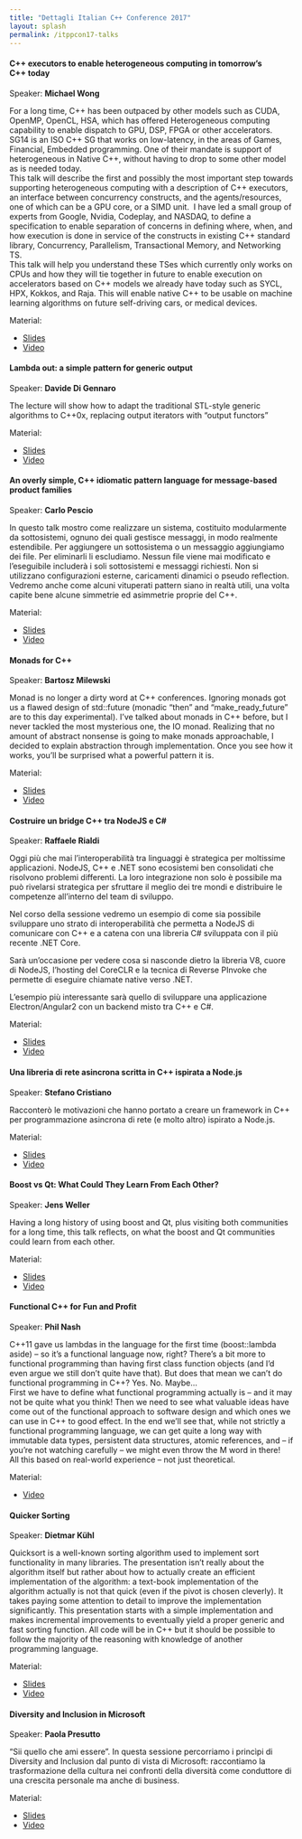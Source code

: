 ```yaml
---
title: "Dettagli Italian C++ Conference 2017"
layout: splash
permalink: /itppcon17-talks
---
```


#### C++ executors to enable heterogeneous computing in tomorrow’s C++ today

Speaker: **Michael Wong**

For a long time, C++ has been outpaced by other models such as CUDA, OpenMP, OpenCL, HSA, which has offered Heterogeneous computing capability to enable dispatch to GPU, DSP, FPGA or other accelerators.  
SG14 is an ISO C++ SG that works on low-latency, in the areas of Games, Financial, Embedded programming. One of their mandate is support of heterogeneous in Native C++, without having to drop to some other model as is needed today.  
This talk will describe the first and possibly the most important step towards supporting heterogeneous computing with a description of C++ executors, an interface between concurrency constructs, and the agents/resources, one of which can be a GPU core, or a SIMD unit.  I have led a small group of experts from Google, Nvidia, Codeplay, and NASDAQ, to define a specification to enable separation of concerns in defining where, when, and how execution is done in service of the constructs in existing C++ standard library, Concurrency, Parallelism, Transactional Memory, and Networking TS.  
This talk will help you understand these TSes which currently only works on CPUs and how they will tie together in future to enable execution on accelerators based on C++ models we already have today such as SYCL, HPX, Kokkos, and Raja. This will enable native C++ to be usable on machine learning algorithms on future self-driving cars, or medical devices.

Material:

- [Slides](https://github.com/italiancpp/itcppcon17/blob/master/Keynote%20C%2B%2B%20executors%20to%20enable%20heterogeneous%20computing%20in%20tomorrow's%20C%2B%2B%20today%20-%20Michael%20Wong.pdf)
- [Video](https://www.youtube.com/watch?v=Evz_J9nAL6Y)


#### Lambda out: a simple pattern for generic output

Speaker: **Davide Di Gennaro**

The lecture will show how to adapt the traditional STL-style generic algorithms to C++0x, replacing output iterators with “output functors”

Material:

- [Slides](https://github.com/italiancpp/itcppcon17/blob/master/Lambda%20out%20a%20simple%20pattern%20for%20generic%20output%20-%20Davide%20Di%20Gennaro.pdf)
- [Video](https://www.youtube.com/watch?v=i9_DG8e3qq8)

#### An overly simple, C++ idiomatic pattern language for message-based product families  

Speaker: **Carlo Pescio**

In questo talk mostro come realizzare un sistema, costituito modularmente da sottosistemi, ognuno dei quali gestisce messaggi, in modo realmente estendibile. Per aggiungere un sottosistema o un messaggio aggiungiamo dei file. Per eliminarli li escludiamo. Nessun file viene mai modificato e l’eseguibile includerà i soli sottosistemi e messaggi richiesti. Non si utilizzano configurazioni esterne, caricamenti dinamici o pseudo reflection. Vedremo anche come alcuni vituperati pattern siano in realtà utili, una volta capite bene alcune simmetrie ed asimmetrie proprie del C++.

Material:

- [Slides](https://github.com/italiancpp/itcppcon17/blob/master/An%20overly%20simple%20C%2B%2B%20idiomatic%20pattern%20language%20for%20message-based%20product%20families%20-%20Carlo%20Pescio.pdf)
- [Video](https://www.youtube.com/watch?v=AS3AqaMxXYA)

#### Monads for C++  

Speaker: **Bartosz Milewski**

Monad is no longer a dirty word at C++ conferences. Ignoring monads got us a flawed design of std::future (monadic “then” and “make\_ready\_future” are to this day experimental). I’ve talked about monads in C++ before, but I never tackled the most mysterious one, the IO monad. Realizing that no amount of abstract nonsense is going to make monads approachable, I decided to explain abstraction through implementation. Once you see how it works, you’ll be surprised what a powerful pattern it is.

Material:

- [Slides](https://github.com/italiancpp/itcppcon17/blob/master/Monads%20for%20C%2B%2B%20-%20Bartosz%20Milewski.pdf)
- [Video](https://www.youtube.com/watch?v=vkcxgagQ4bM)
  
  
#### Costruire un bridge C++ tra NodeJS e C#

Speaker: **Raffaele Rialdi**

Oggi più che mai l’interoperabilità tra linguaggi è strategica per moltissime applicazioni. NodeJS, C++ e .NET sono ecosistemi ben consolidati che risolvono problemi differenti. La loro integrazione non solo è possibile ma può rivelarsi strategica per sfruttare il meglio dei tre mondi e distribuire le competenze all’interno del team di sviluppo.

Nel corso della sessione vedremo un esempio di come sia possibile sviluppare uno strato di interoperabilità che permetta a NodeJS di comunicare con C++ e a catena con una libreria C# sviluppata con il più recente .NET Core.

Sarà un’occasione per vedere cosa si nasconde dietro la libreria V8, cuore di NodeJS, l’hosting del CoreCLR e la tecnica di Reverse PInvoke che permette di eseguire chiamate native verso .NET.

L’esempio più interessante sarà quello di sviluppare una applicazione Electron/Angular2 con un backend misto tra C++ e C#.

Material:

- [Slides](https://github.com/italiancpp/itcppcon17/blob/master/Costruire%20un%20bridge%20C%2B%2B%20tra%20NodeJS%20e%20C%23%20-%20Raffaele%20Rialdi.pdf)
- [Video](https://www.youtube.com/watch?v=Ph_YZEAZrtw)


#### Una libreria di rete asincrona scritta in C++ ispirata a Node.js

Speaker: **Stefano Cristiano**

Racconterò le motivazioni che hanno portato a creare un framework in C++ per programmazione asincrona di rete (e molto altro) ispirato a Node.js.

Material:

- [Slides](https://github.com/italiancpp/itcppcon17/blob/master/A%20Node%20JS%20like%20api%20in%20C%2B%2B%20-%20Stefano%20Cristiano.pdf)
- [Video](https://www.youtube.com/watch?v=VFGUPB5pqpw)

#### Boost vs Qt: What Could They Learn From Each Other?  

Speaker: **Jens Weller**

Having a long history of using boost and Qt, plus visiting both communities for a long time, this talk reflects, on what the boost and Qt communities could learn from each other.

Material:

- [Slides](https://github.com/italiancpp/itcppcon17/blob/master/What%20boost%20and%20Qt%20could%20learn%20from%20each%20other%20-%20Jens%20Weller.pdf)
- [Video](https://www.youtube.com/watch?v=X6lpYGE4TB4)


#### Functional C++ for Fun and Profit  

Speaker: **Phil Nash**

C++11 gave us lambdas in the language for the first time (boost::lambda aside) – so it’s a functional language now, right? There’s a bit more to functional programming than having first class function objects (and I’d even argue we still don’t quite have that). But does that mean we can’t do functional programming in C++? Yes. No. Maybe…  
First we have to define what functional programming actually is – and it may not be quite what you think! Then we need to see what valuable ideas have come out of the functional approach to software design and which ones we can use in C++ to good effect. In the end we’ll see that, while not strictly a functional programming language, we can get quite a long way with immutable data types, persistent data structures, atomic references, and – if you’re not watching carefully – we might even throw the M word in there!  
All this based on real-world experience – not just theoretical.

Material:

- [Video](https://www.youtube.com/watch?v=rxmgkbQrah0)

#### Quicker Sorting  

Speaker: **Dietmar Kühl**

Quicksort is a well-known sorting algorithm used to implement sort functionality in many libraries. The presentation isn’t really about the algorithm itself but rather about how to actually create an efficient implementation of the algorithm: a text-book implementation of the algorithm actually is not that quick (even if the pivot is chosen cleverly). It takes paying some attention to detail to improve the implementation significantly. This presentation starts with a simple implementation and makes incremental improvements to eventually yield a proper generic and fast sorting function. All code will be in C++ but it should be possible to follow the majority of the reasoning with knowledge of another programming language.

Material:

- [Slides](https://github.com/italiancpp/itcppcon17/blob/master/Quicker%20Sorting%20-%20Dietmar%20K%C3%BChl%20.pdf)
- [Video](https://www.youtube.com/watch?v=jz9xIfvAd30)


#### Diversity and Inclusion in Microsoft

Speaker: **Paola Presutto**

“Sii quello che ami essere”. In questa sessione percorriamo i princìpi di Diversity and Inclusion dal punto di vista di Microsoft: raccontiamo la trasformazione della cultura nei confronti della diversità come conduttore di una crescita personale ma anche di business.

Material:

- [Slides](https://github.com/italiancpp/itcppcon17/blob/master/Diversity%20and%20Inclusion%20in%20Microsoft%20-%20Paola%20Presutto.pdf)
- [Video](https://www.youtube.com/watch?v=PyxYWF7GR30)
